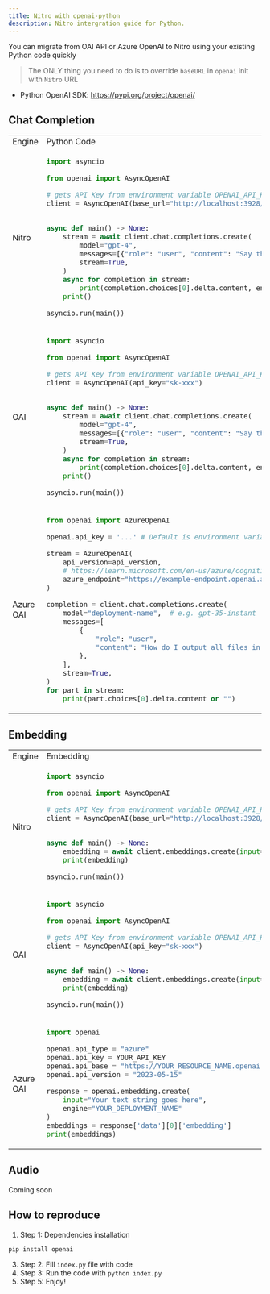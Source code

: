 ```yaml
---
title: Nitro with openai-python
description: Nitro intergration guide for Python.
---
```



You can migrate from OAI API or Azure OpenAI to Nitro using your existing Python code quickly
> The ONLY thing you need to do is to override `baseURL` in `openai` init with `Nitro` URL
- Python OpenAI SDK: https://pypi.org/project/openai/

## Chat Completion
<table>
<tr>
<td> Engine </td> <td> Python Code </td>
</tr>
<tr>
<td> Nitro </td>
<td>

```python
import asyncio

from openai import AsyncOpenAI

# gets API Key from environment variable OPENAI_API_KEY
client = AsyncOpenAI(base_url="http://localhost:3928/v1/", api_key="sk-xxx")


async def main() -> None:
    stream = await client.chat.completions.create(
        model="gpt-4",
        messages=[{"role": "user", "content": "Say this is a test"}],
        stream=True,
    )
    async for completion in stream:
        print(completion.choices[0].delta.content, end="")
    print()

asyncio.run(main())
```
</td>
</tr>
<tr>
<td> OAI </td>
<td>

```python
import asyncio

from openai import AsyncOpenAI

# gets API Key from environment variable OPENAI_API_KEY
client = AsyncOpenAI(api_key="sk-xxx")


async def main() -> None:
    stream = await client.chat.completions.create(
        model="gpt-4",
        messages=[{"role": "user", "content": "Say this is a test"}],
        stream=True,
    )
    async for completion in stream:
        print(completion.choices[0].delta.content, end="")
    print()

asyncio.run(main())
```

</td>
</tr>
<tr>
<td> Azure OAI </td>
<td>

```python
from openai import AzureOpenAI

openai.api_key = '...' # Default is environment variable AZURE_OPENAI_API_KEY

stream = AzureOpenAI(
    api_version=api_version,
    # https://learn.microsoft.com/en-us/azure/cognitive-services/openai/how-to/create-resource?pivots=web-portal#create-a-resource
    azure_endpoint="https://example-endpoint.openai.azure.com",
)

completion = client.chat.completions.create(
    model="deployment-name",  # e.g. gpt-35-instant
    messages=[
        {
            "role": "user",
            "content": "How do I output all files in a directory using Python?",
        },
    ],
    stream=True,
)
for part in stream:
    print(part.choices[0].delta.content or "")
```

</td>
</tr>
</table>

## Embedding
<table>
<tr>
<td> Engine </td> <td> Embedding </td>
</tr>
<tr>
<td> Nitro </td>
<td>

```python
import asyncio

from openai import AsyncOpenAI

# gets API Key from environment variable OPENAI_API_KEY
client = AsyncOpenAI(base_url="http://localhost:3928/v1/", api_key="sk-xxx")


async def main() -> None:
    embedding = await client.embeddings.create(input='Hello How are you?', model='text-embedding-ada-002')
    print(embedding)

asyncio.run(main())
```
</td>
</tr>
<tr>
<td> OAI </td>
<td>

```python
import asyncio

from openai import AsyncOpenAI

# gets API Key from environment variable OPENAI_API_KEY
client = AsyncOpenAI(api_key="sk-xxx")


async def main() -> None:
    embedding = await client.embeddings.create(input='Hello How are you?', model='text-embedding-ada-002')
    print(embedding)

asyncio.run(main())
```

</td>
</tr>
<tr>
<td> Azure OAI </td>
<td>

```python
import openai

openai.api_type = "azure"
openai.api_key = YOUR_API_KEY
openai.api_base = "https://YOUR_RESOURCE_NAME.openai.azure.com"
openai.api_version = "2023-05-15"

response = openai.embedding.create(
    input="Your text string goes here",
    engine="YOUR_DEPLOYMENT_NAME"
)
embeddings = response['data'][0]['embedding']
print(embeddings)
```

</td>
</tr>
</table>

## Audio
Coming soon

## How to reproduce
1. Step 1: Dependencies installation
```
pip install openai
```
3. Step 2: Fill `index.py` file with code
4. Step 3: Run the code with `python index.py`
5. Step 5: Enjoy!
